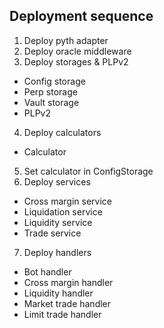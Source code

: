 ## Deployment sequence

1. Deploy pyth adapter
2. Deploy oracle middleware
3. Deploy storages & PLPv2
  - Config storage
  - Perp storage
  - Vault storage
  - PLPv2
4. Deploy calculators
  - Calculator
5. Set calculator in ConfigStorage
6. Deploy services
  - Cross margin service
  - Liquidation service
  - Liquidity service
  - Trade service
7. Deploy handlers
  - Bot handler
  - Cross margin handler
  - Liquidity handler
  - Market trade handler
  - Limit trade handler
